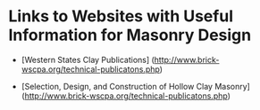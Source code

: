# Links to Websites with Useful Information for Masonry Design

* [Western States Clay Publications] (http://www.brick-wscpa.org/technical-publicatons.php)

* [Selection, Design, and Construction of Hollow Clay Masonry] (http://www.brick-wscpa.org/technical-publicatons.php)